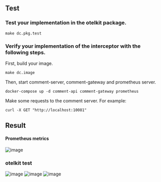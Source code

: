 ## Test
### Test your implementation in the otelkit package.
```
make dc.pkg.test
```
### Verify your implementation of the interceptor with the following steps.
First, build your image.
```
make dc.image
```
Then, start comment-server, comment-gateway and prometheus server.
```
docker-compose up -d comment-api comment-gateway prometheus
```
Make some requests to the comment server.
For example:
```
curl -X GET "http://localhost:10081"
```

## Result
#### Prometheus metrics
![image](https://github.com/yaoyao0103/NTHU-Distributed-System/assets/76504560/fb90b577-66dd-4880-b294-0ffa534f7f9a)
### otelkit test
![image](https://github.com/yaoyao0103/NTHU-Distributed-System/assets/76504560/1a9149dd-cd0f-4a97-af71-bacc22749ab1)
![image](https://github.com/yaoyao0103/NTHU-Distributed-System/assets/76504560/a5fb994d-29db-4365-b2ee-680c7f5efb8f)
![image](https://github.com/yaoyao0103/NTHU-Distributed-System/assets/76504560/3637519b-6b91-432d-bb63-5fe536327b8c)
